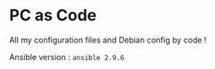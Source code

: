 # PC as Code

All my configuration files and Debian config by code !

Ansible version : `ansible 2.9.6`
